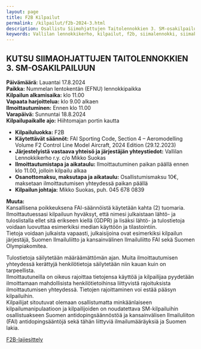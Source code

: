 ```yaml
---
layout: page
title: F2B Kilpailut
permalink: /kilpailut/f2b-2024-3.html
description: Osallistu Siimohjattujen Taitolennokkien 3. SM-osakilpailuun Nummelan lentokentällä lauantaina 18.8.2024 klo 11.00
keywords: Vallilan lennokkikerho, kilpailut, f2b, siimalennokki, siimakilpailu
---
```

## KUTSU SIIMAOHJATTUJEN TAITOLENNOKKIEN 3. SM-OSAKILPAILUUN

**Päivämäärä:** Lauantai 17.8.2024  
**Paikka:** Nummelan lentokentän (EFNU) lennokkipaikka  
**Kilpailun alkamisaika:** klo 11.00  
**Vapaata harjoittelua:** klo 9.00 alkaen  
**Ilmoittautuminen:** Ennen klo 11.00  
**Varapäivä:** Sunnuntai 18.8.2024  
**Kilpailupaikalle ajo:** Hiihtomajan portin kautta  

- **Kilpailuluokka:** F2B  
- **Käytettävät säännöt:** FAI Sporting Code, Section 4 – Aeromodelling Volume F2 Control Line Model Aircraft, 2024 Edition (29.12.2023)  
- **Järjestelyistä vastaava yhteisö ja järjestäjän yhteystiedot:** Vallilan Lennokkikerho r.y. c/o Mikko Suokas  
- **Ilmoittautumistapa ja aikataulu:** Ilmoittautuminen paikan päällä ennen klo 11.00, jolloin kilpailu alkaa  
- **Osanottomaksu, maksutapa ja aikataulu:** Osallistumismaksu 10€, maksetaan ilmoittautumisen yhteydessä paikan päällä  
- **Kilpailun johtaja:** Mikko Suokas, puh. 045 678 0839  

**Muuta:**  
Kansallisena poikkeuksena FAI-säännöistä käytetään kahta (2) tuomaria.  
Ilmoittautuessasi kilpailuun hyväksyt, että nimesi julkaistaan lähtö- ja tuloslistalla ellet sitä erikseen kiellä (GDPR) ja lisäksi lähtö- ja tulostietoja voidaan luovuttaa esimerkiksi median käyttöön ja tilastointiin.  
Tietoja voidaan julkaista vapaasti, julkaisijoina ovat esimerkiksi kilpailun järjestäjä, Suomen Ilmailuliitto ja kansainvälinen Ilmailuliitto FAI sekä Suomen Olympiakomitea.  

Tulostietoja säilytetään määräämättömän ajan. Muita ilmoittautumisen yhteydessä kerättyjä henkilötietoja säilytetään niin kauan kuin on tarpeellista.  
Ilmoittautuneilla on oikeus rajoittaa tietojensa käyttöä ja kilpailijaa pyydetään ilmoittamaan mahdollisista henkilötietoihinsa liittyvistä rajoituksista ilmoittautumisen yhteydessä. Tietojen rajoittaminen voi estää pääsyn kilpailuihin.  
Kilpailijat sitoutuvat olemaan osallistumatta minkäänlaiseen kilpailumanipulaatioon ja kilpailijoiden on noudatettava SM-kilpailuihin osallistuakseen Suomen antidopingsäännöstöä ja kansainvälisen Ilmailuliiton (FAI) antidopingsääntöjä sekä tähän liittyviä ilmailumääräyksiä ja Suomen lakia.

[F2B-lajiesittely](/f2b-lajiesittely/)


